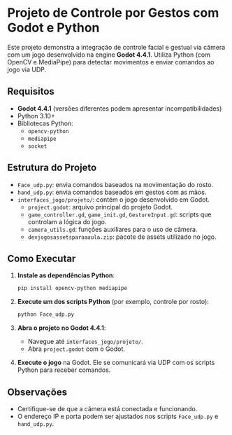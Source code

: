 # Projeto de Controle por Gestos com Godot e Python

Este projeto demonstra a integração de controle facial e gestual via câmera com um jogo desenvolvido na engine **Godot 4.4.1**. Utiliza Python (com OpenCV e MediaPipe) para detectar movimentos e enviar comandos ao jogo via UDP.

## Requisitos

- **Godot 4.4.1** (versões diferentes podem apresentar incompatibilidades)
- Python 3.10+
- Bibliotecas Python:
  - `opencv-python`
  - `mediapipe`
  - `socket`

## Estrutura do Projeto

- `Face_udp.py`: envia comandos baseados na movimentação do rosto.
- `hand_udp.py`: envia comandos baseados em gestos com as mãos.
- `interfaces_jogo/projeto/`: contém o jogo desenvolvido em Godot.
  - `project.godot`: arquivo principal do projeto Godot.
  - `game_controller.gd`, `game_init.gd`, `GestureInput.gd`: scripts que controlam a lógica do jogo.
  - `camera_utils.gd`: funções auxiliares para o uso de câmera.
  - `devjogosassetsparaaaula.zip`: pacote de assets utilizado no jogo.

## Como Executar

1. **Instale as dependências Python**:
   ```bash
   pip install opencv-python mediapipe
   ```

2. **Execute um dos scripts Python** (por exemplo, controle por rosto):
   ```bash
   python Face_udp.py
   ```

3. **Abra o projeto no Godot 4.4.1**:
   - Navegue até `interfaces_jogo/projeto/`.
   - Abra `project.godot` com o Godot.

4. **Execute o jogo** na Godot. Ele se comunicará via UDP com os scripts Python para receber comandos.

## Observações

- Certifique-se de que a câmera está conectada e funcionando.
- O endereço IP e porta podem ser ajustados nos scripts `Face_udp.py` e `hand_udp.py`.


